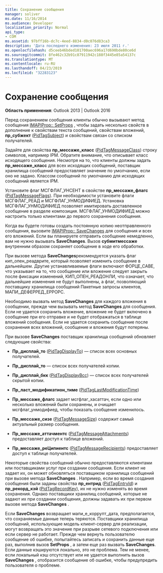 ```yaml
---
title: Сохранение сообщения
manager: soliver
ms.date: 11/16/2014
ms.audience: Developer
localization_priority: Normal
api_type:
- COM
ms.assetid: 97bff16b-dc7c-4eed-8834-d0c076d83ca3
description: 'Дата последнего изменения: 23 июля 2011 г.'
ms.openlocfilehash: d5ceeb46bded101700aec696a17d690bde80ce6d
ms.sourcegitcommit: 8fe462c32b91c87911942c188f3445e85a54137c
ms.translationtype: MT
ms.contentlocale: ru-RU
ms.lasthandoff: 04/23/2019
ms.locfileid: "32283123"
---
```

# <a name="saving-a-message"></a>Сохранение сообщения

  
  
**Область применения**: Outlook 2013 | Outlook 2016 
  
Перед сохранением сообщения клиенты обычно вызывают метод сообщения [IMAPIProp:: SetProps](imapiprop-setprops.md) , чтобы задать несколько свойств в дополнение к свойствам текста сообщений, свойствам вложений, **пр_субжект** ([PidTagSubject](pidtagsubject-canonical-property.md)) и свойствам связан со списком получателей.
  
Задайте для свойства **пр_мессаже_класс** ([PidTagMessageClass](pidtagmessageclass-canonical-property.md)) строку символов, например IPM. Обратите внимание, что описывает класс исходящего сообщения. Несмотря на то, что клиенты должны задать **пр_мессаже_класс** для всех исходящих сообщений, поставщик хранилища сообщений предоставляет значение по умолчанию, если оно не задано. Классом сообщений по умолчанию для исходящих сообщений является IPM. 
  
Установите флаг МСГФЛАГ_УНСЕНТ в свойстве **пр_мессаже_флагс** ([PidTagMessageFlags](pidtagmessageflags-canonical-property.md)). При необходимости установите флаги МСГФЛАГ_РЕАД и МСГФЛАГ_УНМОДИФИЕД. Установка МСГФЛАГ_УНМОДИФИЕД позволяет имитировать доставленное сообщение в разделе композиция. МСГФЛАГ_УНМОДИФИЕД можно настроить только клиентами до первого сохранения сообщения. 
  
Когда вы будете готовы создать постоянную копию неотправленного сообщения, вызовите [IMAPIProp:: SaveChanges](imapiprop-savechanges.md) для сообщения и всех его вложений. Если вы планируете отправить сообщение немедленно, вам не нужно вызывать **SaveChanges**. Вызов **субмитмессаже** внутренним образом сохраняет сообщение в ходе его обработки. 
  
При вызове метода **SaveChanges**рекомендуется указать флаг кип_опен_реадврите, который позволяет изменить сообщение в дальнейшем. Другие устанавливаемые флаги включают ФОРЦЕ_САВЕ, что указывает на то, что сообщение или вложение следует закрыть после фиксации изменений, КИП_ОПЕН_РЕАДОНЛИ, что означает, что дальнейшие изменения не будут выполнены, а флаг, позволяющий поставщику хранилища сообщений Пакетные запросы клиентов, МАПИ_ДЕФЕРРЕД_ЕРРОРС.
  
Необходимо вызвать метод **SaveChanges** для каждого вложения в сообщении, прежде чем вызывать метод **SaveChanges** для сообщения. Если не удается сохранить вложение, вложение не будет включено в сообщение при его отправке и не будет отображаться в таблице вложений сообщения. Если не удается сохранить сообщение после сохранения всех вложений, сообщение и вложения будут потеряны. 
  
При вызове **SaveChanges** поставщик хранилища сообщений обновляет следующие свойства: 
  
- **Пр_дисплай_то** ([PidTagDisplayTo](pidtagdisplayto-canonical-property.md)) — список всех основных получателей.
    
- **Пр_дисплай_то** — список всех получателей копии. 
    
- **Пр_дисплай_бкк** ([PidTagDisplayBcc](pidtagdisplaybcc-canonical-property.md)) — список всех получателей скрытой копии.
    
- **Пр_ласт_модификатион_тиме** ([PidTagLastModificationTime](pidtaglastmodificationtime-canonical-property.md))
    
- **Пр_мессаже_флагс** задает мсгфлаг_хасаттач, если одно или несколько вложений были сохранены, и очищает мсгфлаг_унмодифиед, чтобы показать сообщение изменилось. 
    
- **Пр_мессаже_сизе** ([PidTagMessageSize](pidtagmessagesize-canonical-property.md)) содержит самый актуальный размер сообщения.
    
- **Пр_мессаже_аттачментс** ([PidTagMessageAttachments](pidtagmessageattachments-canonical-property.md)) предоставляет доступ к таблице вложений.
    
- **Пр_мессаже_реЦипиентс** ([PidTagMessageRecipients](pidtagmessagerecipients-canonical-property.md)) предоставляет доступ к таблице получателей.
    
Некоторые свойства сообщений обычно предоставляются клиентами или поставщиками услуг при создании сообщения. Если клиент не задает их, он может обновляться поставщиком хранилища сообщений при вызове метода **SaveChanges** . Например, если во время создания сообщения были заданы свойства **пр_ентрид** ([PidTagEntryId](pidtagentryid-canonical-property.md)) и **пр_рекорд_кэй** ([PidTagRecordKey](pidtagrecordkey-canonical-property.md)), их не нужно изменять во время сохранения. Однако поставщики хранилищ сообщений, которые не задают их при создании сообщения, должны задавать их при первом вызове метода **SaveChanges** . 
  
Если **SaveChanges** возвращает мапи_е_коррупт_дата, предполагается, что сохраняемые данные теперь теряются. Поставщики хранилища сообщений, использующие модель клиент-сервер для реализации, могут возвращать это значение при разрыве сетевого подключения или если сервер не работает. Прежде чем вернуть пользователю сообщение об ошибке, попытайтесь записать и сохранить данные еще раз, выполнив вызов **SetProps** , а затем еще раз вызвать **SaveChanges**. Если данные кэшируются локально, это не проблема. Тем не менее, если локальный кэш отсутствует или не удается выполнить вызов **SaveChanges** , отобразится сообщение об ошибке, чтобы предупредить пользователя о проблеме. 
  

